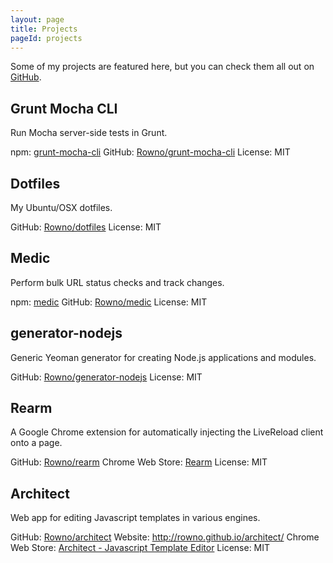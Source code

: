 ```yaml
---
layout: page
title: Projects
pageId: projects
---
```


Some of my projects are featured here, but you can check them all out on [GitHub][].


Grunt Mocha CLI
---------------
Run Mocha server-side tests in Grunt.

npm: [grunt-mocha-cli][grunt-mocha-cli npm]
GitHub: [Rowno/grunt-mocha-cli][]
License: MIT


Dotfiles
--------
My Ubuntu/OSX dotfiles.

GitHub: [Rowno/dotfiles][]
License: MIT


Medic
-----
Perform bulk URL status checks and track changes.

npm: [medic][medic npm]
GitHub: [Rowno/medic][]
License: MIT


generator-nodejs
----------------
Generic Yeoman generator for creating Node.js applications and modules.

GitHub: [Rowno/generator-nodejs][]
License: MIT


Rearm
-----
A Google Chrome extension for automatically injecting the LiveReload client onto a page.

GitHub: [Rowno/rearm][]
Chrome Web Store: [Rearm][rearm chrome]
License: MIT


Architect
---------
Web app for editing Javascript templates in various engines.

GitHub: [Rowno/architect][]
Website: http://rowno.github.io/architect/
Chrome Web Store: [Architect - Javascript Template Editor][architect chrome]
License: MIT


[GitHub]: https://github.com/Rowno
[Rowno/dotfiles]: https://github.com/Rowno/dotfiles
[medic npm]: https://www.npmjs.com/package/medic
[Rowno/medic]: https://github.com/Rowno/medic
[grunt-mocha-cli npm]: https://www.npmjs.com/package/grunt-mocha-cli
[Rowno/grunt-mocha-cli]: https://github.com/Rowno/grunt-mocha-cli
[Rowno/generator-nodejs]: https://github.com/Rowno/generator-nodejs
[Rowno/rearm]: https://github.com/Rowno/rearm
[rearm chrome]: https://chrome.google.com/webstore/detail/omgokhmgebbnldchkfienblhhjlmjdlm/
[Rowno/architect]: https://github.com/Rowno/architect
[architect chrome]: https://chrome.google.com/webstore/detail/cekggldjeifdlnminfbollahnoohkdpb
